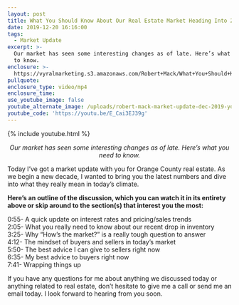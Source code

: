 ```yaml
---
layout: post
title: What You Should Know About Our Real Estate Market Heading Into 2020
date: 2019-12-20 16:16:00
tags:
  - Market Update
excerpt: >-
  Our market has seen some interesting changes as of late. Here’s what you need
  to know.
enclosure: >-
  https://vyralmarketing.s3.amazonaws.com/Robert+Mack/What+You+Should+Know+About+Our+Real+Estate+Market+Heading+Into+2020.mp4
pullquote:
enclosure_type: video/mp4
enclosure_time:
use_youtube_image: false
youtube_alternate_image: /uploads/robert-mack-market-update-dec-2019-youtube.jpg
youtube_code: 'https://youtu.be/E_Cai3EJ39g'
---
```


{% include youtube.html %}

<p style="text-align: center;"><em>Our market has seen some interesting changes as of late. Here’s what you need to know.</em></p>

Today I’ve got a market update with you for Orange County real estate. As we begin a new decade, I wanted to bring you the latest numbers and dive into what they really mean in today’s climate.&nbsp;

**Here’s an outline of the discussion, which you can watch it in its entirety above or skip around to the section(s) that interest you the most:**

0:55- A quick update on interest rates and pricing/sales trends<br>2:05- What you really need to know about our recent drop in inventory<br>3:25- Why “How’s the market?” is a really tough question to answer<br>4:12- The mindset of buyers and sellers in today’s market<br>5:50- The best advice I can give to sellers right now<br>6:35- My best advice to buyers right now<br>7:41- Wrapping things up

If you have any questions for me about anything we discussed today or anything related to real estate, don’t hesitate to give me a call or send me an email today. I look forward to hearing from you soon.